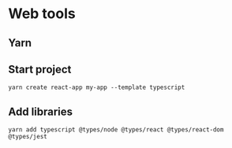 Web tools
====

## Yarn

## Start project

    yarn create react-app my-app --template typescript

## Add libraries

    yarn add typescript @types/node @types/react @types/react-dom @types/jest
